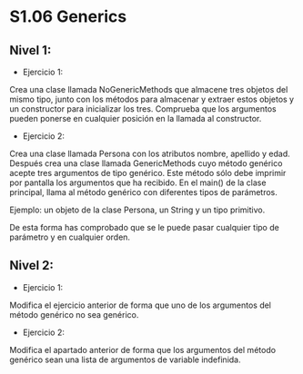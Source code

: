# S1.06 Generics

## Nivel 1:

* Ejercicio 1:

Crea una clase llamada NoGenericMethods que almacene tres objetos del mismo tipo, junto con los métodos para almacenar y extraer estos objetos y un constructor para inicializar los tres. Comprueba que los argumentos pueden ponerse en cualquier posición en la llamada al constructor.

* Ejercicio 2:

Crea una clase llamada Persona con los atributos nombre, apellido y edad. Después crea una clase llamada GenericMethods cuyo método genérico acepte tres argumentos de tipo genérico. Este método sólo debe imprimir por pantalla los argumentos que ha recibido. En el main() de la clase principal, llama al método genérico con diferentes tipos de parámetros.

Ejemplo: un objeto de la clase Persona, un String y un tipo primitivo.

De esta forma has comprobado que se le puede pasar cualquier tipo de parámetro y en cualquier orden.

## Nivel 2: 

* Ejercicio 1: 

Modifica el ejercicio anterior de forma que uno de los argumentos del método genérico no sea genérico.


* Ejercicio 2:

Modifica el apartado anterior de forma que los argumentos del método genérico sean una lista de argumentos de variable indefinida.
